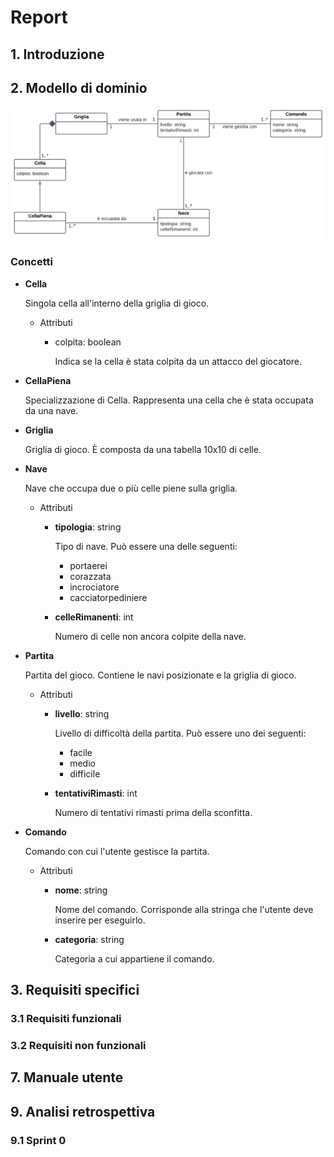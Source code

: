 # Report


## 1. Introduzione


## 2. Modello di dominio
![Modello concettuale](../drawings/ModelloConcettuale.png)

### Concetti

- **Cella**

    Singola cella all'interno della griglia di gioco.

    - Attributi
        - colpita: boolean
            
            Indica se la cella è stata colpita da un attacco del giocatore.

- **CellaPiena**

    Specializzazione di Cella. Rappresenta una cella che è stata occupata da una nave.

- **Griglia**

    Griglia di gioco. È composta da una tabella 10x10 di celle.


- **Nave**

    Nave che occupa due o più celle piene sulla griglia.
    
    - Attributi

        - **tipologia**: string

            Tipo di nave. Può essere una delle seguenti:
            - portaerei
            - corazzata
            - incrociatore
            - cacciatorpediniere

        - **celleRimanenti**: int
            
            Numero di celle non ancora colpite della nave.


- **Partita**

    Partita del gioco. Contiene le navi posizionate e la griglia di gioco.

    - Attributi

        - **livello**: string

            Livello di difficoltà della partita. Può essere uno dei seguenti:
            - facile
            - medio
            - difficile

        - **tentativiRimasti**: int
                
            Numero di tentativi rimasti prima della sconfitta.

- **Comando**

    Comando con cui l'utente gestisce la partita.

    - Attributi

        - **nome**: string

            Nome del comando. Corrisponde alla stringa che l'utente deve inserire per eseguirlo.
        
        - **categoria**: string

            Categoria a cui appartiene il comando.


## 3. Requisiti specifici

### 3.1 Requisiti funzionali

### 3.2 Requisiti non funzionali


## 7. Manuale utente


## 9. Analisi retrospettiva

### 9.1 Sprint 0

